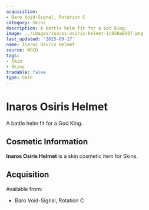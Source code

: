 ```yaml
---
acquisition:
- Baro Void-Signal, Rotation C
category: Skins
description: A battle helm fit for a God King.
image: ../images/inaros-osiris-helmet-1c958a826f.png
last_updated: '2025-09-17'
name: Inaros Osiris Helmet
source: WFCD
tags:
- Skin
- Skins
tradable: false
type: Skin
---
```


# Inaros Osiris Helmet

A battle helm fit for a God King.

## Cosmetic Information

**Inaros Osiris Helmet** is a skin cosmetic item for Skins.

## Acquisition

Available from:
- Baro Void-Signal, Rotation C

